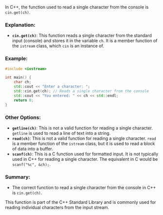 In C++, the function used to read a single character from the console is `cin.get(ch)`.

### Explanation:

- **`cin.get(ch)`**: This function reads a single character from the standard input (console) and stores it in the variable `ch`. It is a member function of the `istream` class, which `cin` is an instance of.

### Example:

```cpp
#include <iostream>

int main() {
    char ch;
    std::cout << "Enter a character: ";
    std::cin.get(ch); // Reads a single character from the console
    std::cout << "You entered: " << ch << std::endl;
    return 0;
}
```

### Other Options:

- **`getline(ch)`**: This is not a valid function for reading a single character. `getline` is used to read a line of text into a string.
- **`read(ch)`**: This is not a valid function for reading a single character. `read` is a member function of the `istream` class, but it is used to read a block of data into a buffer.
- **`scanf(ch)`**: This is a C function used for formatted input. It is not typically used in C++ for reading a single character. The equivalent in C would be `scanf("%c", &ch);`.

### Summary:

- The correct function to read a single character from the console in C++ is `cin.get(ch)`.

This function is part of the C++ Standard Library and is commonly used for reading individual characters from the input stream.
